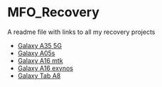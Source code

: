 # MFO_Recovery
A readme file with links to all my recovery projects

 - [Galaxy A35 5G](https://github.com/TNDRP/android_device_samsung_a35x)
 - [Galaxy A05s]()
 - [Galaxy A16 mtk]()
 - [Galaxy A16 exynos]()
 - [Galaxy Tab A8]()
